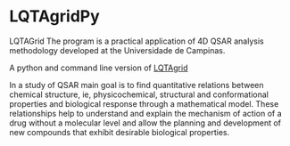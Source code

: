 # LQTAgridPy
LQTAGrid The program is a practical application of 4D QSAR analysis methodology developed at the Universidade de Campinas.

A python and command line version of [LQTAgrid](http://lqta.iqm.unicamp.br/portugues/siteLQTA/LQTAgrid.html)

In a study of QSAR main goal is to find quantitative relations between chemical structure, ie, physicochemical, structural and conformational properties and biological response through a mathematical model. These relationships help to understand and explain the mechanism of action of a drug without a molecular level and allow the planning and development of new compounds that exhibit desirable biological properties.
